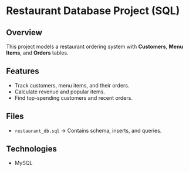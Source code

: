 # Restaurant Database Project (SQL)

## Overview
This project models a restaurant ordering system with **Customers**, **Menu Items**, and **Orders** tables.

## Features
- Track customers, menu items, and their orders.
- Calculate revenue and popular items.
- Find top-spending customers and recent orders.

## Files
- `restaurant_db.sql` → Contains schema, inserts, and queries.

## Technologies
- MySQL
